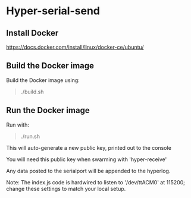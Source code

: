 # Hyper-serial-send

## Install Docker

https://docs.docker.com/install/linux/docker-ce/ubuntu/

## Build the Docker image 

Build the Docker image using:

> ./build.sh

## Run the Docker image

Run with:

> ./run.sh

This will auto-generate a new public key, printed out to the console

You will need this public key when swarming with 'hyper-receive'

Any data posted to the serialport will be appended to the hyperlog.

Note: The index.js code is hardwired to listen to '/dev/ttACM0' at 115200; change these settings to match your local setup.
